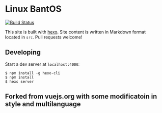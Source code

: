 # Linux BantOS

[![Build Status](https://travis-ci.org/profile/bairahmat?branch=master)](https://travis-ci.org/profile/bairahmat)

This site is built with [hexo](http://hexo.io/). Site content is written in Markdown format located in `src`. Pull requests welcome!

## Developing

Start a dev server at `localhost:4000`:

```
$ npm install -g hexo-cli
$ npm install
$ hexo server
```
## Forked from vuejs.org with some modificatoin in style and multilanguage
